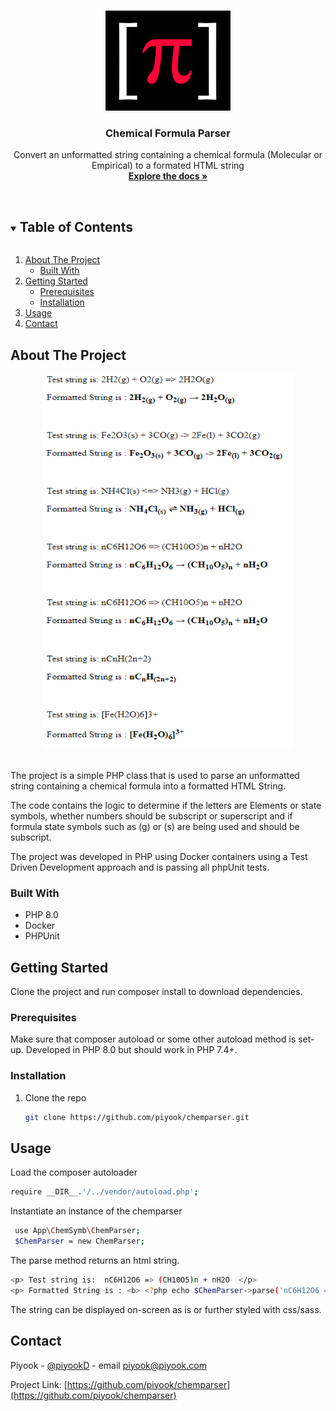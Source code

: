 
<!-- PROJECT LOGO -->
<br />
<p align="center">
  <a href="https://github.com/piyook/chemparser">
    <img src="piyook.png" alt="Logo" width="200" height="160">
  </a>

  <h3 align="center">Chemical Formula Parser</h3>

  <p align="center">
    Convert an unformatted string containing a chemical formula (Molecular or Empirical) to a formated HTML string
    <br />
    <a href="https://github.com/piyook/chemparser"><strong>Explore the docs »</strong></a>
    <br />
    <br />
  </p>
</p>



<!-- TABLE OF CONTENTS -->
<details open="open">
  <summary><h2 style="display: inline-block">Table of Contents</h2></summary>
  <ol>
    <li>
      <a href="#about-the-project">About The Project</a>
      <ul>
        <li><a href="#built-with">Built With</a></li>
      </ul>
    </li>
    <li>
      <a href="#getting-started">Getting Started</a>
      <ul>
        <li><a href="#prerequisites">Prerequisites</a></li>
        <li><a href="#installation">Installation</a></li>
      </ul>
    </li>
    <li><a href="#usage">Usage</a></li>
    <li><a href="#contact">Contact</a></li>
  </ol>
</details>



<!-- ABOUT THE PROJECT -->
## About The Project
<p align="center">
 <img src="screenshot.png" alt="screenshot" width="400" height="600">
 </p>
 <br>
 The project is a simple PHP class that is used to parse an unformatted string
 containing a chemical formula into a formatted HTML String.

 The code contains the logic to determine if the letters are Elements or state symbols,
 whether numbers should be subscript or superscript and if formula state symbols such as
 (g) or (s) are being used and should be subscript.

 The project was developed in PHP using Docker containers using a Test Driven Development approach and is passing all phpUnit tests.


### Built With

* PHP 8.0
* Docker
* PHPUnit


## Getting Started

Clone the project and run composer install to download dependencies.

### Prerequisites

Make sure that composer autoload or some other autoload method is set-up.
Developed in PHP 8.0 but should work in PHP 7.4+.


### Installation

1. Clone the repo
   ```sh
   git clone https://github.com/piyook/chemparser.git
   ```


## Usage

Load the composer autoloader

  ```sh
  require __DIR__.'/../vendor/autoload.php';
  ```

Instantiate an instance of the chemparser

   ```sh
    use App\ChemSymb\ChemParser;
    $ChemParser = new ChemParser;
  ```

The parse method returns an html string.  

  ```sh
  <p> Test string is:  nC6H12O6 => (CH10O5)n + nH2O  </p>
  <p> Formatted String is : <b> <?php echo $ChemParser->parse('nC6H12O6 => (CH10O5)n + nH2O'); ?> </b></p>
  ``` 

The string can be displayed on-screen as is or further styled with css/sass.

## Contact

Piyook - [@piyookD](https://twitter.com/piyookD) - email piyook@piyook.com

Project Link: [https://github.com/piyook/chemparser](https://github.com/piyook/chemparser)


